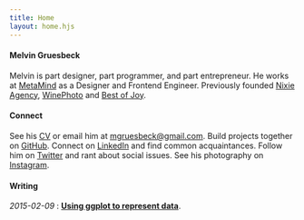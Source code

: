 ```yaml
---
title: Home
layout: home.hjs
---
```

#### **Melvin Gruesbeck**
Melvin is part designer, part programmer, and part entrepreneur. He works at <a href="http://www.metamind.io" target="_blank">MetaMind</a> as a Designer and Frontend Engineer.
Previously founded <a href="http://www.nixieagency.com" target="_blank">Nixie Agency</a>, <a href="http://www.winephoto.co" target="_blank">WinePhoto</a> and <a href="http://www.bestofjoy.com" target="_blank">Best of Joy</a>. 

#### **Connect**
See his <a href="https://drive.google.com/file/d/0B2_HQe9m7KmEODRkZTRoUXJOSU0/view?usp=sharing" target="_blank">CV</a> or email him at <a href="mailto:mgruesbeck@gmail.com">mgruesbeck@gmail.com</a>. Build projects together on <a href="http://www.github.com/mgruesbeck" target="_blank">GitHub</a>.
Connect on <a href="https://www.linkedin.com/in/melvingruesbeck" target="_blank">LinkedIn</a> and find common acquaintances. 
Follow him on <a href="https://twitter.com/melvingruesbeck" target="_blank">Twitter</a> and rant about social issues.
See his photography on <a href="https://www.instagram.com/melvingruesbeck" target="_blank">Instagram</a>.

#### **Writing**
*2015-02-09* : 
**[Using ggplot to represent data](https://github.com/mgruesbeck/learn-R-for-statistical-computing)**.
